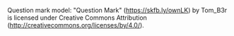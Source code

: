 Question mark model: "Question Mark" (https://skfb.ly/ownLK) by Tom_B3r is licensed under Creative Commons Attribution (http://creativecommons.org/licenses/by/4.0/).
